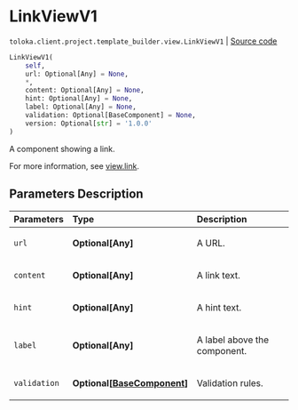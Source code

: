 # LinkViewV1
`toloka.client.project.template_builder.view.LinkViewV1` | [Source code](https://github.com/Toloka/toloka-kit/blob/v1.2.2/src/client/project/template_builder/view.py#L302)

```python
LinkViewV1(
    self,
    url: Optional[Any] = None,
    *,
    content: Optional[Any] = None,
    hint: Optional[Any] = None,
    label: Optional[Any] = None,
    validation: Optional[BaseComponent] = None,
    version: Optional[str] = '1.0.0'
)
```

A component showing a link.


For more information, see [view.link](https://toloka.ai/docs/template-builder/reference/view.link).

## Parameters Description

| Parameters | Type | Description |
| :----------| :----| :-----------|
`url`|**Optional\[Any\]**|<p>A URL.</p>
`content`|**Optional\[Any\]**|<p>A link text.</p>
`hint`|**Optional\[Any\]**|<p>A hint text.</p>
`label`|**Optional\[Any\]**|<p>A label above the component.</p>
`validation`|**Optional\[[BaseComponent](toloka.client.project.template_builder.base.BaseComponent.md)\]**|<p>Validation rules.</p>
